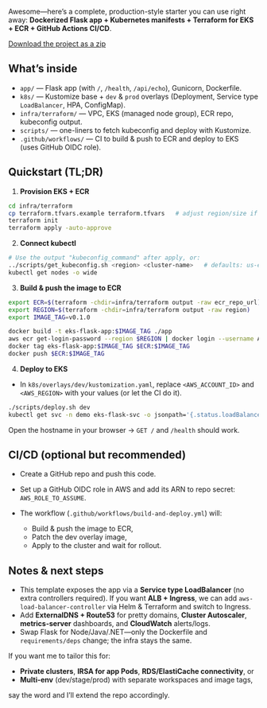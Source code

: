 Awesome—here’s a complete, production-style starter you can use right away: **Dockerized Flask app + Kubernetes manifests + Terraform for EKS + ECR + GitHub Actions CI/CD**.

[Download the project as a zip](sandbox:/mnt/data/eks-flask-app.zip)

## What’s inside

* `app/` — Flask app (with `/`, `/health`, `/api/echo`), Gunicorn, Dockerfile.
* `k8s/` — Kustomize base + `dev` & `prod` overlays (Deployment, Service type `LoadBalancer`, HPA, ConfigMap).
* `infra/terraform/` — VPC, EKS (managed node group), ECR repo, kubeconfig output.
* `scripts/` — one-liners to fetch kubeconfig and deploy with Kustomize.
* `.github/workflows/` — CI to build & push to ECR and deploy to EKS (uses GitHub OIDC role).

## Quickstart (TL;DR)

1. **Provision EKS + ECR**

```bash
cd infra/terraform
cp terraform.tfvars.example terraform.tfvars   # adjust region/size if you want
terraform init
terraform apply -auto-approve
```

2. **Connect kubectl**

```bash
# Use the output "kubeconfig_command" after apply, or:
../scripts/get_kubeconfig.sh <region> <cluster-name>   # defaults: us-east-1, eks-flask-app-cluster
kubectl get nodes -o wide
```

3. **Build & push the image to ECR**

```bash
export ECR=$(terraform -chdir=infra/terraform output -raw ecr_repo_url)
export REGION=$(terraform -chdir=infra/terraform output -raw region)
export IMAGE_TAG=v0.1.0

docker build -t eks-flask-app:$IMAGE_TAG ./app
aws ecr get-login-password --region $REGION | docker login --username AWS --password-stdin $(echo $ECR | cut -d'/' -f1)
docker tag eks-flask-app:$IMAGE_TAG $ECR:$IMAGE_TAG
docker push $ECR:$IMAGE_TAG
```

4. **Deploy to EKS**

* In `k8s/overlays/dev/kustomization.yaml`, replace `<AWS_ACCOUNT_ID>` and `<AWS_REGION>` with your values (or let the CI do it).

```bash
./scripts/deploy.sh dev
kubectl get svc -n demo eks-flask-svc -o jsonpath='{.status.loadBalancer.ingress[0].hostname}'; echo
```

Open the hostname in your browser → `GET /` and `/health` should work.

## CI/CD (optional but recommended)

* Create a GitHub repo and push this code.
* Set up a GitHub OIDC role in AWS and add its ARN to repo secret: `AWS_ROLE_TO_ASSUME`.
* The workflow (`.github/workflows/build-and-deploy.yml`) will:

  * Build & push the image to ECR,
  * Patch the dev overlay image,
  * Apply to the cluster and wait for rollout.

## Notes & next steps

* This template exposes the app via a **Service type LoadBalancer** (no extra controllers required). If you want **ALB + Ingress**, we can add `aws-load-balancer-controller` via Helm & Terraform and switch to Ingress.
* Add **ExternalDNS + Route53** for pretty domains, **Cluster Autoscaler**, **metrics-server** dashboards, and **CloudWatch** alerts/logs.
* Swap Flask for Node/Java/.NET—only the Dockerfile and `requirements/deps` change; the infra stays the same.

If you want me to tailor this for:

* **Private clusters**, **IRSA for app Pods**, **RDS/ElastiCache connectivity**, or
* **Multi-env** (dev/stage/prod) with separate workspaces and image tags,

say the word and I’ll extend the repo accordingly.
